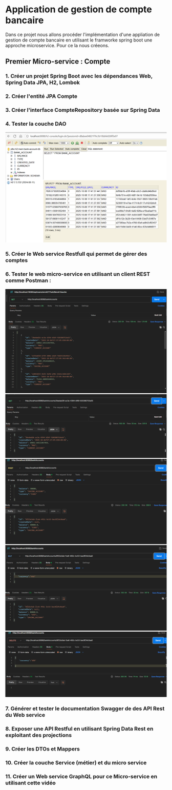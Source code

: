 
<h1>Application de gestion de compte bancaire </h1>

<p> Dans ce projet nous allons procéder l'implémentation d'une appliation de 
 gestion de compte bancaire en utilisant le framworke spring boot une approche microservice. Pour ce la nous 
créeons.
</p>
<h2> Premier Micro-service : Compte </h2>




<h3> 1. Créer un projet Spring Boot avec les dépendances Web, Spring Data JPA, H2, Lombok</h3>
<h3> 2. Créer l'entité JPA Compte</h3>
<h3> 3. Créer l'interface CompteRepository basée sur Spring Data</h3>
<h3> 4. Tester la couche DAO</h3> 

![test partie dao](/img/img1.png)

<h3> 5. Créer le Web service Restfull qui permet de gérer des comptes </h3>
<h3> 6. Tester le web micro-service en utilisant un client REST comme Postman : </h3>

![test de la partie rest via postman](/img/img2.png)
![test de la partie rest via postman](/img/img3.png)
![test de la partie rest via postman](/img/img4.png)
![test de la partie rest via postman](/img/img5.png)
![test de la partie rest via postman](/img/img6.png)
<h3> 7. Générer et tester le documentation Swagger de des API Rest du Web service</h3>

<h3> 8. Exposer une API Restful en utilisant Spring Data Rest en exploitant des projections</h3>

<h3> 9. Créer les DTOs et Mappers </h3>

<h3> 10. Créer la couche Service (métier) et du micro service</h3>

<h3>11. Créer un Web service GraphQL pour ce Micro-service en utilisant cette vidéo </h3>

